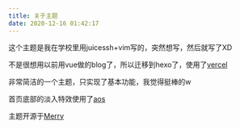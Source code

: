 ```yaml
---
title: 关于主题
date: 2020-12-16 01:42:17
---
```


这个主题是我在学校里用juicessh+vim写的，突然想写，然后就写了XD  

<!-- more -->

不是很想用以前用vue做的blog了，所以迁移到hexo了，使用了[vercel](https://vercel.com)  

非常简洁的一个主题，只实现了基本功能，我觉得挺棒的w  

首页底部的淡入特效使用了[aos](https://github.com/michalsnik/aos)  

主题开源于[Merry](https://github.com/Anillc/merry)  
